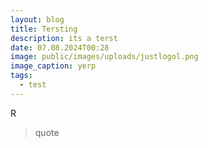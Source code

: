 ```yaml
---
layout: blog
title: Tersting
description: its a terst
date: 07.08.2024T00:28
image: public/images/uploads/justlogol.png
image_caption: yerp
tags:
  - test
---
```

 R

> quote

